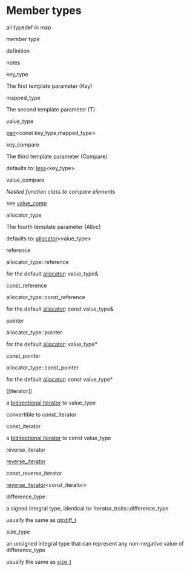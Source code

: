 # Member types


all typedef in map

member type

definition

notes

key_type

The first template parameter (Key)

mapped_type

The second template parameter (T)

value_type

[pair](http://www.cplusplus.com/pair)<const key_type,mapped_type>

key_compare

The third template parameter (Compare)

defaults to: [less](http://www.cplusplus.com/less)<key_type>

value_compare

_Nested function class to compare elements_

see [value_comp](http://www.cplusplus.com/map::value_comp)

allocator_type

The fourth template parameter (Alloc)

defaults to: [allocator](http://www.cplusplus.com/allocator)<value_type>

reference

allocator_type::reference

for the default [allocator](http://www.cplusplus.com/allocator): value_type&

const_reference

allocator_type::const_reference

for the default [allocator](http://www.cplusplus.com/allocator): const value_type&

pointer

allocator_type::pointer

for the default [allocator](http://www.cplusplus.com/allocator): value_type*

const_pointer

allocator_type::const_pointer

for the default [allocator](http://www.cplusplus.com/allocator): const value_type*

[[iterator]]

a [bidirectional iterator](http://www.cplusplus.com/BidirectionalIterator) to value_type

convertible to const_iterator

const_iterator

a [bidirectional iterator](http://www.cplusplus.com/BidirectionalIterator) to const value_type

reverse_iterator

[reverse_iterator](http://www.cplusplus.com/reverse_iterator)<iterator>

const_reverse_iterator

[reverse_iterator](http://www.cplusplus.com/reverse_iterator)<const_iterator>

difference_type

a signed integral type, identical to: iterator_traits<iterator>::difference_type

usually the same as [ptrdiff_t](http://www.cplusplus.com/ptrdiff_t)

size_type

an unsigned integral type that can represent any non-negative value of difference_type

usually the same as [size_t](http://www.cplusplus.com/size_t)